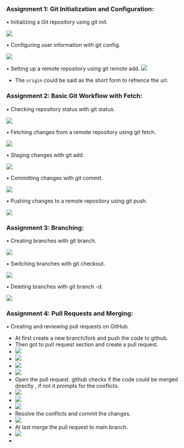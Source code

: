 
### Assignment 1: Git Initialization and Configuration:

•	Initializing a Git repository using git init.

![](Images/git/init.png)

•	Configuring user information with git config.

![](Images/git/config.png)

•	Setting up a remote repository using git remote add.
![](Images/git/remote.png)
- The `origin` could be said as the short form to refrence the url. 
### Assignment 2: Basic Git Workflow with Fetch:


•	Checking repository status with git status.

![](Images/git/status.png)

•	Fetching changes from a remote repository using git fetch.

![](Images/git/fetch.png)

•	Staging changes with git add.

![](Images/git/add.png)

•	Committing changes with git commit.

![](Images/git/commit.png)

•	Pushing changes to a remote repository using git push.

![](Images/git/push.png)


### Assignment 3: Branching:


•	Creating branches with git branch.

![](Images/git/cbranch.png)

•	Switching branches with git checkout.

![](Images/git/checkout.png)

•	Deleting branches with git branch -d.

![](Images/git/dbranch.png)

### Assignment 4: Pull Requests and Merging:


•	Creating and reviewing pull requests on GitHub.

- At first create a new branch/fork and push the code to github.
- Then got to pull request section and create a pull request.
- ![](Images/git/p1.png)
- ![](Images/git/p2.png)
- ![](Images/git/p3.png)
- ![](Images/git/p4.png)
- Open the pull request. github checks if the code could be merged directly , if not it prompts for the conflicts.
- ![](Images/git/p5.png)
- ![](Images/git/p6.png)
- ![](Images/git/p8.png)
- Resolve the conflicts and commit the changes.
- ![](Images/git/p9.png)
- At last merge the pull request to main branch.
- ![](Images/git/p10.png)
- 